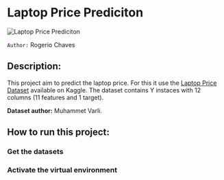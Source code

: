 # Laptop Price Prediciton

![Laptop Price Prediciton](/imags/laptop-homepage.jpg "Laptop Price Prediciton")



`Author:` Rogerio Chaves

## Description:

This project aim to predict the laptop price. For this it use the [Laptop Price Dataset](https://www.kaggle.com/datasets/muhammetvarl/laptop-price) available on Kaggle. The dataset contains Y instaces with 12 columns (11 features and 1 target).

**Dataset author:** Muhammet Varli.

## How to run this project:

### Get the datasets

### Activate the virtual environment

